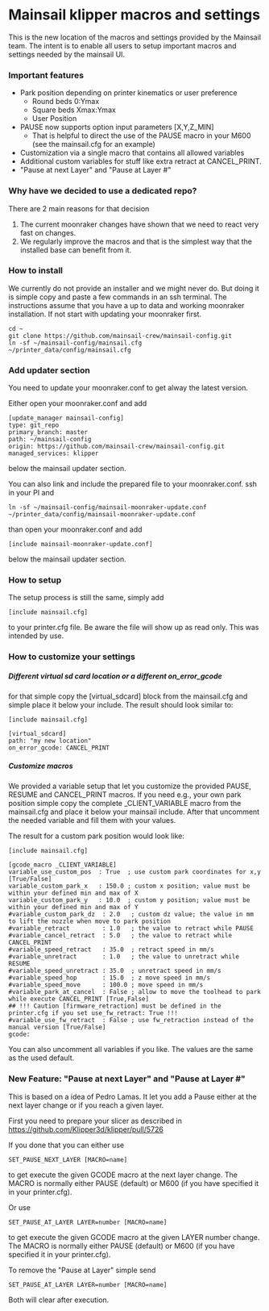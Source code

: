 # Mainsail klipper macros and settings

This is the new location of the macros and settings provided by the Mainsail team. The intent is to enable all users to setup important macros and settings needed by the mainsail UI.

### Important features
- Park position depending on printer kinematics or user preference
  - Round beds 0:Ymax
  - Square beds Xmax:Ymax
  - User Position
- PAUSE now supports option input parameters [X,Y,Z_MIN]
  - That is helpful to direct the use of the PAUSE macro in your M600 (see the mainsail.cfg for an example)
- Customization via a single macro that contains all allowed variables
- Additional custom variables for stuff like extra retract at CANCEL_PRINT.
- "Pause at next Layer" and "Pause at Layer #" 

### Why have we decided to use a dedicated repo?
There are 2 main reasons for that decision
1) The current moonraker changes have shown that we need to react very fast on changes.
2) We regularly improve the macros and that is the simplest way that the installed base can benefit from it.

### How to install
We currently do not provide an installer and we might never do. But doing it is simple copy and paste a few commands in an ssh terminal.
The instructions assume that you have a up to data and working moonraker installation. If not start with updating your moonraker first.

```
cd ~
git clone https://github.com/mainsail-crew/mainsail-config.git
ln -sf ~/mainsail-config/mainsail.cfg ~/printer_data/config/mainsail.cfg
```
### Add updater section
You need to update your moonraker.conf to get alway the latest version.

Either open your moonraker.conf and add 
```
[update_manager mainsail-config]
type: git_repo
primary_branch: master
path: ~/mainsail-config
origin: https://github.com/mainsail-crew/mainsail-config.git
managed_services: klipper
```
below the mainsail updater section.

You can also link and include the prepared file to your moonraker.conf. ssh in your PI and
```
ln -sf ~/mainsail-config/mainsail-moonraker-update.conf ~/printer_data/config/mainsail-moonraker-update.conf
```
than open your moonraker.conf and add
```
[include mainsail-moonraker-update.conf]
```
below the mainsail updater section.

### How to setup
The setup process is still the same, simply add 
```
[include mainsail.cfg]
```
to your printer.cfg file. Be aware the file will show up as read only. This was intended by use.


### How to customize your settings
##### Different virtual sd card location or a different on_error_gcode
for that simple copy the [virtual_sdcard] block from the mainsail.cfg and simple place it below your include. The result should look similar to:
```
[include mainsail.cfg]

[virtual_sdcard]
path: "my new location"
on_error_gcode: CANCEL_PRINT
```

##### Customize macros
We provided a variable setup that let you customize the provided PAUSE, RESUME and CANCEL_PRINT macros. If you need e.g., your own park position simple copy the complete _CLIENT_VARIABLE macro from the mainsail.cfg and place it below your mainsail include.
After that uncomment the needed variable and fill them with your values.

The result for a custom park position would look like:
```
[include mainsail.cfg]

[gcode_macro _CLIENT_VARIABLE]
variable_use_custom_pos  : True  ; use custom park coordinates for x,y [True/False] 
variable_custom_park_x   : 150.0 ; custom x position; value must be within your defined min and max of X
variable_custom_park_y   : 10.0  ; custom y position; value must be within your defined min and max of Y
#variable_custom_park_dz  : 2.0   ; custom dz value; the value in mm to lift the nozzle when move to park position 
#variable_retract         : 1.0   ; the value to retract while PAUSE
#variable_cancel_retract  : 5.0   ; the value to retract while CANCEL_PRINT
#variable_speed_retract   : 35.0  ; retract speed in mm/s
#variable_unretract       : 1.0   ; the value to unretract while RESUME
#variable_speed_unretract : 35.0  ; unretract speed in mm/s
#variable_speed_hop       : 15.0  ; z move speed in mm/s
#variable_speed_move      : 100.0 ; move speed in mm/s
#variable_park_at_cancel  : False ; allow to move the toolhead to park while execute CANCEL_PRINT [True,False]
## !!! Caution [firmware_retraction] must be defined in the printer.cfg if you set use_fw_retract: True !!!
#variable_use_fw_retract  : False ; use fw_retraction instead of the manual version [True/False] 
gcode:
``` 
You can also uncomment all variables if you like. The values are the same as the used default.

### New Feature: "Pause at next Layer" and "Pause at Layer #"
This is based on a idea of Pedro Lamas. It let you add a Pause either at the next layer change or if you reach a given layer.

First you need to prepare your slicer as described in https://github.com/Klipper3d/klipper/pull/5726

If you done that you can either use 
```
SET_PAUSE_NEXT_LAYER [MACRO=name]
```
to get execute the given GCODE macro at the next layer change. The MACRO is normally either PAUSE (default) or M600 (if you have specified it in your printer.cfg).

Or use 
```
SET_PAUSE_AT_LAYER LAYER=number [MACRO=name]
```
to get execute the given GCODE macro at the given LAYER number change. The MACRO is normally either PAUSE (default) or M600 (if you have specified it in your printer.cfg).

To remove the "Pause at Layer" simple send
```
SET_PAUSE_AT_LAYER LAYER=number [MACRO=name]
```
Both will clear after execution.